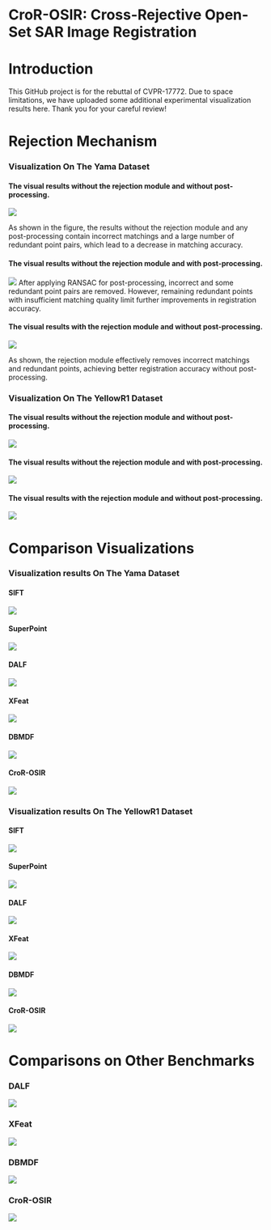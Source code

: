 # CroR-OSIR: Cross-Rejective Open-Set SAR Image Registration
# Introduction
This GitHub project is for the rebuttal of CVPR-17772. Due to space limitations, we have uploaded some additional experimental visualization results here. Thank you for your careful review!
# Rejection Mechanism
### Visualization On The Yama Dataset
#### The visual results without the rejection module and without post-processing.

![](Rejection%20Mechanism/Visualization%20On%20The%20Yama%20Dataset/yama_reject_ablation_without_post_and_reject.png)

As shown in the figure, the results without the rejection module and any post-processing contain incorrect matchings and a large number of redundant point pairs, which lead to a decrease in matching accuracy.
#### The visual results without the rejection module and with post-processing.

![](Rejection%20Mechanism/Visualization%20On%20The%20Yama%20Dataset/yama_reject_ablation_withpost_without_reject.png)
After applying RANSAC for post-processing, incorrect and some redundant point pairs are removed. However, remaining redundant points with insufficient matching quality limit further improvements in registration accuracy.
#### The visual results with the rejection module and without post-processing.

![](Rejection%20Mechanism/Visualization%20On%20The%20Yama%20Dataset/yama_reject_ablation_withreject_withoutpost.png)

As shown, the rejection module effectively removes incorrect matchings and redundant points, achieving better registration accuracy without post-processing.
### Visualization On The YellowR1 Dataset
#### The visual results without the rejection module and without post-processing.

![](Rejection%20Mechanism/Visualization%20On%20The%20YellowR1%20Dataset/yellowa_reject_ablation_withoutreject_withoutpost.png)

#### The visual results without the rejection module and with post-processing.

![](Rejection%20Mechanism/Visualization%20On%20The%20YellowR1%20Dataset/yellowa_reject_ablation_withoutreject_withpost.png)

#### The visual results with the rejection module and without post-processing.

![](Rejection%20Mechanism/Visualization%20On%20The%20YellowR1%20Dataset/yellowa_reject_ablation_withreject_withoutpost.png)

# Comparison Visualizations

### Visualization results On The Yama Dataset

#### SIFT

![](Comparison%20Visualizations/Visualization%20results%20On%20The%20Yama%20Dataset/CBchartYama_SIFT.png)

#### SuperPoint

![](Comparison%20Visualizations/Visualization%20results%20On%20The%20Yama%20Dataset/CBchartYama_SuperPoint.png)

#### DALF

![](Comparison%20Visualizations/Visualization%20results%20On%20The%20Yama%20Dataset/CBchartYama_DALF.png)

#### XFeat

![](Comparison%20Visualizations/Visualization%20results%20On%20The%20Yama%20Dataset/CBchartYama_XFeat.png)

#### DBMDF

![](Comparison%20Visualizations/Visualization%20results%20On%20The%20Yama%20Dataset/CBchartYama_DBMDF.png)

#### CroR-OSIR

![](Comparison%20Visualizations/Visualization%20results%20On%20The%20Yama%20Dataset/CBchartYama_CroR-OSIR.png)

### Visualization results On The YellowR1 Dataset

#### SIFT

![](visualation/CBchartYellowR1_4_01.png)

#### SuperPoint

![](visualation/CBchartYellowR1_4_02.png)

#### DALF

![](visualation/CBchartYellowR1_4_03.png)

#### XFeat

![](visualation/CBchartYellowR1_4_04.png)

#### DBMDF

![](visualation/CBchartYellowR1_4_05.png)

#### CroR-OSIR

![](visualation/CBchartYellowR1_4_06.png)

# Comparisons on Other Benchmarks

### DALF
![](visualation/optical_DAlF.png)
### XFeat
![](visualation/optical_XFeat.png)
### DBMDF
![](visualation/optical_DBMDF.png)
### CroR-OSIR
![](visualation/optical_CroR-OSIR.png)
<!-- # Installation
## Make Data
## SupCon Pretraining
## CroR-OSR training and the fintune of SupCon module

# Test accurancy -->
